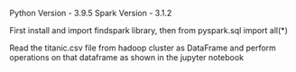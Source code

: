 Python Version - 3.9.5
Spark Version - 3.1.2

First install and import findspark library, then from pyspark.sql import all(*)

Read the titanic.csv file from hadoop cluster as DataFrame and perform operations 
on that dataframe as shown in the jupyter notebook 
